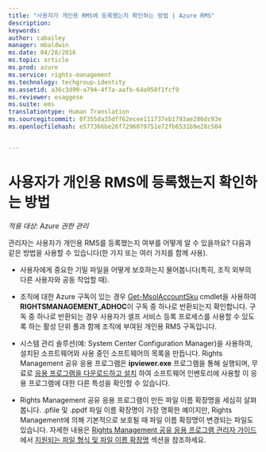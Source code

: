 ```yaml
---
title: "사용자가 개인용 RMS에 등록했는지 확인하는 방법 | Azure RMS"
description: 
keywords: 
author: cabailey
manager: mbaldwin
ms.date: 04/28/2016
ms.topic: article
ms.prod: azure
ms.service: rights-management
ms.technology: techgroup-identity
ms.assetid: a36c3d99-a794-4f7a-aafb-64a950f1fcf9
ms.reviewer: esaggese
ms.suite: ems
translationtype: Human Translation
ms.sourcegitcommit: 0f355da35dff62ecee111737eb1793ae286dc93e
ms.openlocfilehash: e577366be26f7296079751e72fb6531b9e28c504


---
```



# 사용자가 개인용 RMS에 등록했는지 확인하는 방법

*적용 대상: Azure 권한 관리*

관리자는 사용자가 개인용 RMS를 등록했는지 여부를 어떻게 알 수 있을까요? 다음과 같은 방법을 사용할 수 있습니다(한 가지 또는 여러 가지를 함께 사용).

-   사용자에게 중요한 기밀 파일을 어떻게 보호하는지 물어봅니다(특히, 조직 외부의 다른 사용자와 공동 작업할 때).

-   조직에 대한 Azure 구독이 있는 경우 [Get-MsolAccountSku](https://msdn.microsoft.com/library/azure/dn194118.aspx) cmdlet을 사용하여 **RIGHTSMANAGEMENT_ADHOC**이 구독 중 하나로 반환되는지 확인합니다. 구독 중 하나로 반환되는 경우 사용자가 셀프 서비스 등록 프로세스를 사용할 수 있도록 하는 활성 단위 풀과 함께 조직에 부여된 개인용 RMS 구독입니다.

-   시스템 관리 솔루션(예: System Center Configuration Manager)을 사용하여, 설치된 소프트웨어와 사용 중인 소프트웨어의 목록을 만듭니다. Rights Management 공유 응용 프로그램은 **ipviewer.exe** 프로그램을 통해 실행되며, 무료로 [응용 프로그램을 다운로드하고 설치](http://go.microsoft.com/fwlink/?LinkId=303970) 하여 소프트웨어 인벤토리에 사용할 이 응용 프로그램에 대한 다른 특성을 확인할 수 있습니다.

-   Rights Management 공유 응용 프로그램이 만든 파일 이름 확장명을 세심히 살펴봅니다. .pfile 및 .ppdf 파일 이름 확장명이 가장 명확한 예이지만, Rights Management에 의해 기본적으로 보호될 때 파일 이름 확장명이 변경되는 파일도 있습니다. 자세한 내용은 [Rights Management 공유 응용 프로그램 관리자 가이드](http://technet.microsoft.com/library/dn339003.aspx)에서 [지원되는 파일 형식 및 파일 이름 확장명](../rms-client/sharing-app-admin-guide-technical.md#supported-file-types-and-file-name-extensions) 섹션을 참조하세요.




<!--HONumber=Jun16_HO4-->


